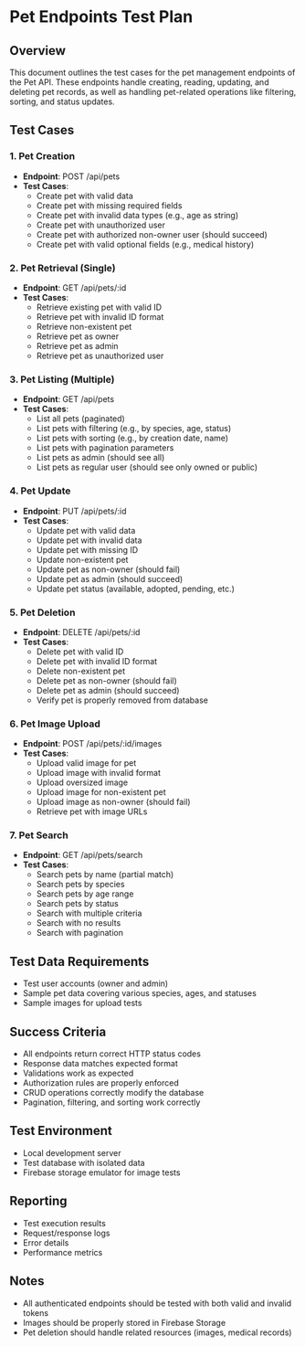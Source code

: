 # Pet Endpoints Test Plan

## Overview
This document outlines the test cases for the pet management endpoints of the Pet API. These endpoints handle creating, reading, updating, and deleting pet records, as well as handling pet-related operations like filtering, sorting, and status updates.

## Test Cases

### 1. Pet Creation
- **Endpoint**: POST /api/pets
- **Test Cases**:
  - Create pet with valid data
  - Create pet with missing required fields
  - Create pet with invalid data types (e.g., age as string)
  - Create pet with unauthorized user
  - Create pet with authorized non-owner user (should succeed)
  - Create pet with valid optional fields (e.g., medical history)

### 2. Pet Retrieval (Single)
- **Endpoint**: GET /api/pets/:id
- **Test Cases**:
  - Retrieve existing pet with valid ID
  - Retrieve pet with invalid ID format
  - Retrieve non-existent pet
  - Retrieve pet as owner
  - Retrieve pet as admin
  - Retrieve pet as unauthorized user

### 3. Pet Listing (Multiple)
- **Endpoint**: GET /api/pets
- **Test Cases**:
  - List all pets (paginated)
  - List pets with filtering (e.g., by species, age, status)
  - List pets with sorting (e.g., by creation date, name)
  - List pets with pagination parameters
  - List pets as admin (should see all)
  - List pets as regular user (should see only owned or public)

### 4. Pet Update
- **Endpoint**: PUT /api/pets/:id
- **Test Cases**:
  - Update pet with valid data
  - Update pet with invalid data
  - Update pet with missing ID
  - Update non-existent pet
  - Update pet as non-owner (should fail)
  - Update pet as admin (should succeed)
  - Update pet status (available, adopted, pending, etc.)

### 5. Pet Deletion
- **Endpoint**: DELETE /api/pets/:id
- **Test Cases**:
  - Delete pet with valid ID
  - Delete pet with invalid ID format
  - Delete non-existent pet
  - Delete pet as non-owner (should fail)
  - Delete pet as admin (should succeed)
  - Verify pet is properly removed from database

### 6. Pet Image Upload
- **Endpoint**: POST /api/pets/:id/images
- **Test Cases**:
  - Upload valid image for pet
  - Upload image with invalid format
  - Upload oversized image
  - Upload image for non-existent pet
  - Upload image as non-owner (should fail)
  - Retrieve pet with image URLs

### 7. Pet Search
- **Endpoint**: GET /api/pets/search
- **Test Cases**:
  - Search pets by name (partial match)
  - Search pets by species
  - Search pets by age range
  - Search pets by status
  - Search with multiple criteria
  - Search with no results
  - Search with pagination

## Test Data Requirements
- Test user accounts (owner and admin)
- Sample pet data covering various species, ages, and statuses
- Sample images for upload tests

## Success Criteria
- All endpoints return correct HTTP status codes
- Response data matches expected format
- Validations work as expected
- Authorization rules are properly enforced
- CRUD operations correctly modify the database
- Pagination, filtering, and sorting work correctly

## Test Environment
- Local development server
- Test database with isolated data
- Firebase storage emulator for image tests

## Reporting
- Test execution results
- Request/response logs
- Error details
- Performance metrics

## Notes
- All authenticated endpoints should be tested with both valid and invalid tokens
- Images should be properly stored in Firebase Storage
- Pet deletion should handle related resources (images, medical records) 